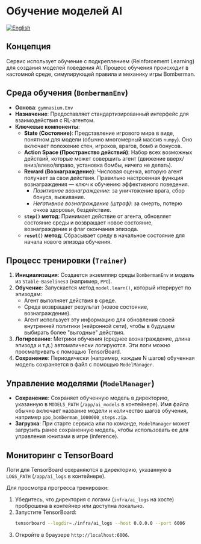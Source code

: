 # Обучение моделей AI
[![English](https://img.shields.io/badge/lang-English-blue)](../en/ai_training.md)

## Концепция

Сервис использует обучение с подкреплением (Reinforcement Learning) для создания моделей поведения AI. Процесс обучения происходит в кастомной среде, симулирующей правила и механику игры Bomberman.

## Среда обучения (`BombermanEnv`)

*   **Основа**: `gymnasium.Env`
*   **Назначение**: Предоставляет стандартизированный интерфейс для взаимодействия с RL-агентом.
*   **Ключевые компоненты**:
    *   **State (Состояние)**: Представление игрового мира в виде, понятном для модели (обычно многомерный массив `numpy`). Оно включает положение стен, игроков, врагов, бомб и бонусов.
    *   **Action Space (Пространство действий)**: Набор всех возможных действий, которые может совершить агент (движение вверх/вниз/влево/вправо, установка бомбы, ничего не делать).
    *   **Reward (Вознаграждение)**: Числовая оценка, которую агент получает за свои действия. Правильно настроенная функция вознаграждения — ключ к обучению эффективного поведения.
        *   *Позитивное вознаграждение*: за уничтожение врага, сбор бонуса, выживание.
        *   *Негативное вознаграждение (штраф)*: за смерть, потерю очков здоровья, бездействие.
    *   **`step()` метод**: Принимает действие от агента, обновляет состояние среды и возвращает новое состояние, вознаграждение и флаг окончания эпизода.
    *   **`reset()` метод**: Сбрасывает среду в начальное состояние для начала нового эпизода обучения.

## Процесс тренировки (`Trainer`)

1.  **Инициализация**: Создается экземпляр среды `BombermanEnv` и модель из `Stable-Baselines3` (например, `PPO`).
2.  **Обучение**: Запускается метод `model.learn()`, который итерирует по эпизодам:
    *   Агент выполняет действия в среде.
    *   Среда возвращает результат (новое состояние, вознаграждение).
    *   Агент использует эту информацию для обновления своей внутренней политики (нейронной сети), чтобы в будущем выбирать более "выгодные" действия.
3.  **Логирование**: Метрики обучения (среднее вознаграждение, длина эпизода и т.д.) автоматически логируются. Эти логи можно просматривать с помощью TensorBoard.
4.  **Сохранение**: Периодически (например, каждые N шагов) обученная модель сохраняется в файл с помощью `ModelManager`.

## Управление моделями (`ModelManager`)

*   **Сохранение**: Сохраняет обученную модель в директорию, указанную в `MODELS_PATH` (`/app/ai_models` в контейнере). Имя файла обычно включает название модели и количество шагов обучения, например `ppo_bomberman_1000000_steps.zip`.
*   **Загрузка**: При старте сервиса или по команде, `ModelManager` может загрузить ранее сохраненную модель, чтобы использовать ее для управления юнитами в игре (inference).

## Мониторинг с TensorBoard

Логи для TensorBoard сохраняются в директорию, указанную в `LOGS_PATH` (`/app/ai_logs` в контейнере).

Для просмотра прогресса тренировки:
1.  Убедитесь, что директория с логами (`infra/ai_logs` на хосте) проброшена в контейнер или доступна локально.
2.  Запустите TensorBoard:
    ```bash
    tensorboard --logdir=./infra/ai_logs --host 0.0.0.0 --port 6006
    ```
3.  Откройте в браузере `http://localhost:6006`.
